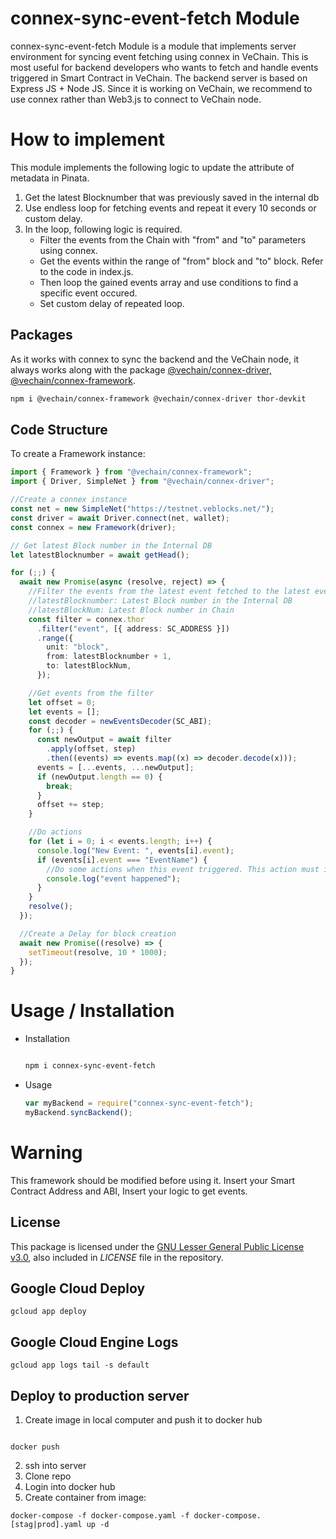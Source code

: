 # connex-sync-event-fetch Module

connex-sync-event-fetch Module is a module that implements server environment for syncing event fetching using connex in VeChain.
This is most useful for backend developers who wants to fetch and handle events triggered in Smart Contract in VeChain.
The backend server is based on Express JS + Node JS.
Since it is working on VeChain, we recommend to use connex rather than Web3.js to connect to VeChain node.

# How to implement

This module implements the following logic to update the attribute of metadata in Pinata.

1. Get the latest Blocknumber that was previously saved in the internal db
2. Use endless loop for fetching events and repeat it every 10 seconds or custom delay.
3. In the loop, following logic is required.
   - Filter the events from the Chain with "from" and "to" parameters using connex.
   - Get the events within the range of "from" block and "to" block. Refer to the code in index.js.
   - Then loop the gained events array and use conditions to find a specific event occured.
   - Set custom delay of repeated loop.

## Packages

As it works with connex to sync the backend and the VeChain node, it always works along with the package [@vechain/connex-driver, @vechain/connex-framework](https://github.com/vechain/connex/tree/master/packages/driver).

```sh
npm i @vechain/connex-framework @vechain/connex-driver thor-devkit
```

## Code Structure

To create a Framework instance:

```typescript
import { Framework } from "@vechain/connex-framework";
import { Driver, SimpleNet } from "@vechain/connex-driver";

//Create a connex instance
const net = new SimpleNet("https://testnet.veblocks.net/");
const driver = await Driver.connect(net, wallet);
const connex = new Framework(driver);

// Get latest Block number in the Internal DB
let latestBlocknumber = await getHead();

for (;;) {
  await new Promise(async (resolve, reject) => {
    //Filter the events from the latest event fetched to the latest event triggered in the chain
    //latestBlocknumber: Latest Block number in the Internal DB
    //latestBlockNum: Latest Block number in Chain
    const filter = connex.thor
      .filter("event", [{ address: SC_ADDRESS }])
      .range({
        unit: "block",
        from: latestBlocknumber + 1,
        to: latestBlockNum,
      });

    //Get events from the filter
    let offset = 0;
    let events = [];
    const decoder = newEventsDecoder(SC_ABI);
    for (;;) {
      const newOutput = await filter
        .apply(offset, step)
        .then((events) => events.map((x) => decoder.decode(x)));
      events = [...events, ...newOutput];
      if (newOutput.length == 0) {
        break;
      }
      offset += step;
    }

    //Do actions
    for (let i = 0; i < events.length; i++) {
      console.log("New Event: ", events[i].event);
      if (events[i].event === "EventName") {
        //Do some actions when this event triggered. This action must include inserting event into internal DB so that next time you can fetch latest event from DB
        console.log("event happened");
      }
    }
    resolve();
  });

  //Create a Delay for block creation
  await new Promise((resolve) => {
    setTimeout(resolve, 10 * 1000);
  });
}
```

# Usage / Installation

- Installation

  ```sh

  npm i connex-sync-event-fetch

  ```

- Usage

  ```typescript
  var myBackend = require("connex-sync-event-fetch");
  myBackend.syncBackend();
  ```

# Warning

This framework should be modified before using it.
Insert your Smart Contract Address and ABI, Insert your logic to get events.

## License

This package is licensed under the
[GNU Lesser General Public License v3.0](https://www.gnu.org/licenses/lgpl-3.0.html), also included
in _LICENSE_ file in the repository.

## Google Cloud Deploy

```
gcloud app deploy
```

## Google Cloud Engine Logs

```
gcloud app logs tail -s default
```

## Deploy to production server

1. Create image in local computer and push it to docker hub

```

docker push
```

2. ssh into server
1. Clone repo
1. Login into docker hub
1. Create container from image:

```
docker-compose -f docker-compose.yaml -f docker-compose.[stag|prod].yaml up -d
```
